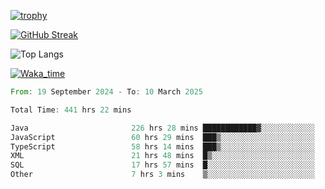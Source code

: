 <!--
**ren-joey/ren-joey** is a ✨ _special_ ✨ repository because its `README.md` (this file) appears on your GitHub profile.

Here are some ideas to get you started:

- 🔭 I’m currently working on ...
- 🌱 I’m currently learning ...
- 👯 I’m looking to collaborate on ...
- 🤔 I’m looking for help with ...
- 💬 Ask me about ...
- 📫 How to reach me: ...
- 😄 Pronouns: ...
- ⚡ Fun fact: ...
-->

[![trophy](https://github-profile-trophy.vercel.app/?username=ren-joey&theme=darkhub&column=5)](https://github.com/ren-joey)

[![GitHub Streak](https://streak-stats.demolab.com/?user=ren-joey&theme=dark)](https://github.com/ren-joey)

![Top Langs](https://github-readme-stats.vercel.app/api/top-langs?username=ren-joey&show_icons=true&layout=compact&locale=en&hide=html,CSS,scss,Pug,Twig&theme=dark)

[![Waka_time](https://github-readme-stats.vercel.app/api/wakatime?username=joeyren&theme=dark)](https://github.com/ren-joey)

<!--START_SECTION:waka-->

```rust
From: 19 September 2024 - To: 10 March 2025

Total Time: 441 hrs 22 mins

Java                       226 hrs 28 mins ████████████▓░░░░░░░░░░░░   50.50 %
JavaScript                 60 hrs 29 mins  ███▒░░░░░░░░░░░░░░░░░░░░░   13.49 %
TypeScript                 58 hrs 14 mins  ███▒░░░░░░░░░░░░░░░░░░░░░   12.99 %
XML                        21 hrs 48 mins  █▒░░░░░░░░░░░░░░░░░░░░░░░   04.86 %
SQL                        17 hrs 57 mins  █░░░░░░░░░░░░░░░░░░░░░░░░   04.01 %
Other                      7 hrs 3 mins    ▒░░░░░░░░░░░░░░░░░░░░░░░░   01.57 %
```

<!--END_SECTION:waka-->
